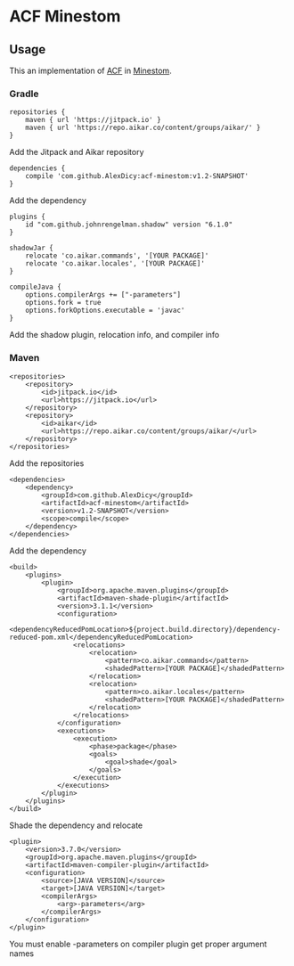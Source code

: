 # ACF Minestom

## Usage
This an implementation of [ACF](https://github.com/aikar/commands) in [Minestom](https://github.com/Minestom/Minestom). 

### Gradle

```
repositories {
    maven { url 'https://jitpack.io' }
    maven { url 'https://repo.aikar.co/content/groups/aikar/' }
}
```
Add the Jitpack and Aikar repository
```
dependencies {
    compile 'com.github.AlexDicy:acf-minestom:v1.2-SNAPSHOT'
}
```
Add the dependency
```
plugins {
    id "com.github.johnrengelman.shadow" version "6.1.0"
}

shadowJar {
    relocate 'co.aikar.commands', '[YOUR PACKAGE]'
    relocate 'co.aikar.locales', '[YOUR PACKAGE]'
}

compileJava {
    options.compilerArgs += ["-parameters"]
    options.fork = true
    options.forkOptions.executable = 'javac'
}
```
Add the shadow plugin, relocation info, and compiler info

### Maven
```
<repositories>
    <repository>
        <id>jitpack.io</id>
        <url>https://jitpack.io</url>
    </repository>
    <repository>
        <id>aikar</id>
        <url>https://repo.aikar.co/content/groups/aikar/</url>
    </repository>
</repositories>
```
Add the repositories
```
<dependencies>
    <dependency>
        <groupId>com.github.AlexDicy</groupId>
        <artifactId>acf-minestom</artifactId>
        <version>v1.2-SNAPSHOT</version>
        <scope>compile</scope>
    </dependency>
</dependencies>
```
Add the dependency
```
<build>
    <plugins>
        <plugin>
            <groupId>org.apache.maven.plugins</groupId>
            <artifactId>maven-shade-plugin</artifactId>
            <version>3.1.1</version>
            <configuration>
                <dependencyReducedPomLocation>${project.build.directory}/dependency-reduced-pom.xml</dependencyReducedPomLocation>
                <relocations>
                    <relocation>
                        <pattern>co.aikar.commands</pattern>
                        <shadedPattern>[YOUR PACKAGE]</shadedPattern>
                    </relocation>
                    <relocation>
                        <pattern>co.aikar.locales</pattern>
                        <shadedPattern>[YOUR PACKAGE]</shadedPattern>
                    </relocation>
                </relocations>
            </configuration>
            <executions>
                <execution>
                    <phase>package</phase>
                    <goals>
                        <goal>shade</goal>
                    </goals>
                </execution>
            </executions>
        </plugin>
    </plugins>
</build>
```
Shade the dependency and relocate
```
<plugin>
    <version>3.7.0</version>
    <groupId>org.apache.maven.plugins</groupId>
    <artifactId>maven-compiler-plugin</artifactId>
    <configuration>
        <source>[JAVA VERSION]</source>
        <target>[JAVA VERSION]</target>
        <compilerArgs>
            <arg>-parameters</arg>
        </compilerArgs>
    </configuration>
</plugin>
```
You must enable -parameters on compiler plugin get proper argument names



